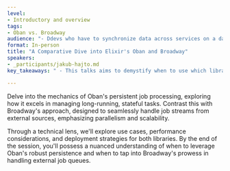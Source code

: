 ```yaml
---
level:
- Introductory and overview
tags:
- Oban vs. Broadway
audience: "- Ddevs who have to synchronize data across services on a daily basis. It was requested by users on Elixir Slack #oban channel."
format: In-person
title: "A Comparative Dive into Elixir's Oban and Broadway"
speakers:
- _participants/jakub-hajto.md
key_takeaways: " - This talks aims to demystify when to use which library and to avoid getting into a dead corner, when the solution won't be able to support your product requirements."

---
```

Delve into the mechanics of Oban's persistent job processing, exploring how it excels in managing long-running, stateful tasks. Contrast this with Broadway's approach, designed to seamlessly handle job streams from external sources, emphasizing parallelism and scalability.

Through a technical lens, we'll explore use cases, performance considerations, and deployment strategies for both libraries. By the end of the session, you'll possess a nuanced understanding of when to leverage Oban's robust persistence and when to tap into Broadway's prowess in handling external job queues.